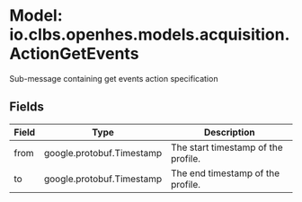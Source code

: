 # Model: io.clbs.openhes.models.acquisition.ActionGetEvents

Sub-message containing get events action specification

## Fields

| Field | Type | Description |
| --- | --- | --- |
| from | google.protobuf.Timestamp | The start timestamp of the profile. |
| to | google.protobuf.Timestamp | The end timestamp of the profile. |

